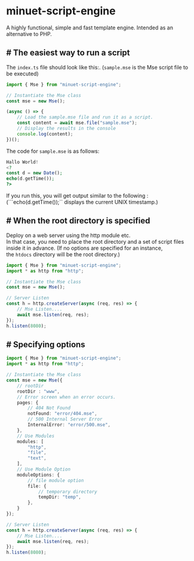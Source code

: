 # minuet-script-engine
A highly functional, simple and fast template engine. Intended as an alternative to PHP.

## # The easiest way to run a script

The ``index.ts`` file should look like this:.
(``sample.mse`` is the Mse script file to be executed)

```javascript
import { Mse } from "minuet-script-engine";

// Instantiate the Mse class
const mse = new Mse();

(async () => {
    // Load the sample.mse file and run it as a script.
    const content = await mse.file("sample.mse");
    // Display the results in the console
    console.log(content);
})();
```

The code for ``sample.mse`` is as follows:

```php
Hallo World!
<?
const d = new Date();
echo(d.getTime());
?>
```

If you run this, you will get output similar to the following  :
(```echo(d.getTime());`` displays the current UNIX timestamp.)

## # When the root directory is specified

Deploy on a web server using the http module etc.  
In that case, you need to place the root directory and a set of script files inside it in advance.
(If no options are specified for an instance,  
the ``htdocs`` directory will be the root directory.)

```typescript
import { Mse } from "minuet-script-engine";
import * as http from "http";

// Instantiate the Mse class
const mse = new Mse();

// Server Listen
const h = http.createServer(async (req, res) => {
    // Mse Listen....
    await mse.listen(req, res);
});
h.listen(8080);
```

## # Specifying options

```typescript
import { Mse } from "minuet-script-engine";
import * as http from "http";

// Instantiate the Mse class
const mse = new Mse({
    // rootDir
    rootDir : "www",
    // Error screen when an error occurs.
    pages: {
        // 404 Not Found
        notFound: "error/404.mse",
        // 500 Internal Server Error
        InternalError: "error/500.mse",
    },
    // Use Modules
    modules: [
        "http",
        "file",
        "text",
    ],
    // Use Module Option
    moduleOptions: {
        // file module option
        file: {
            // temporary directory
            tempDir: "temp",
        },
    }
});

// Server Listen
const h = http.createServer(async (req, res) => {
    // Mse Listen....
    await mse.listen(req, res);
});
h.listen(8080);
```

